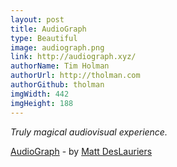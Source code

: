 ```yaml
---
layout: post
title: AudioGraph
type: Beautiful
image: audiograph.png
link: http://audiograph.xyz/
authorName: Tim Holman
authorUrl: http://tholman.com
authorGithub: tholman
imgWidth: 442
imgHeight: 188
---
```


_Truly magical audiovisual experience._

[AudioGraph](http://audiograph.xyz/) - by [Matt DesLauriers](http://mattdesl.com/)
